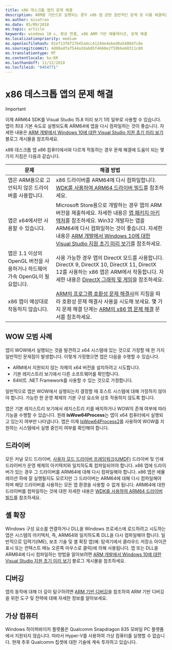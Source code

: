 ```yaml
---
title: x86 데스크톱 앱의 문제 해결
description: ARM을 기반으로 실행되는 경우 x86 앱 관련 일반적인 문제 및 이를 해결하는 방법.
ms.author: misatran
ms.date: 05/09/2018
ms.topic: article
keywords: windows 10 s, 항상 연결, x86 ARM 기반 에뮬레이션, 문제 해결
ms.localizationpriority: medium
ms.openlocfilehash: 01ef13f6f27b45a4cc41244e4ebed0a54804fc8e
ms.sourcegitcommit: 4d88adfaf544a3dab05f4660e2f59bbe60311c00
ms.translationtype: MT
ms.contentlocale: ko-KR
ms.lasthandoff: 11/12/2018
ms.locfileid: "6454771"
---
```

# <a name="troubleshooting-x86-desktop-apps"></a>x86 데스크톱 앱의 문제 해결
>[!IMPORTANT]
> 이제 ARM64 SDK를 Visual Studio 15.8 미리 보기 1의 일부로 사용할 수 있습니다. 앱이 최대 기본 속도로 실행되도록 ARM64에 앱을 다시 컴파일하는 것이 좋습니다. 자세한 내용은 [ARM 개발에서 Windows 10에 대한 Visual Studio 지원 초기 미리 보기](https://blogs.windows.com/buildingapps/2018/05/08/visual-studio-support-for-windows-10-on-arm-development/) 블로그 게시물을 참조하세요.

x86 데스크톱 앱 x86 컴퓨터에서와 다르게 작동하는 경우 문제 해결에 도움이 되는 몇 가지 지침은 다음과 같습니다.

|문제|해결 방법|
|-----|--------|
| 앱은 ARM용으로 고안되지 않은 드라이버를 사용합니다. | x86 드라이버를 ARM64에 다시 컴파일합니다. [WDK를 사용하여 ARM64 드라이버 빌드](https://docs.microsoft.com/en-us/windows-hardware/drivers/develop/building-arm64-drivers)를 참조하세요. |
| 앱은 x64에서만 사용할 수 있습니다. | Microsoft Store용으로 개발하는 경우 앱의 ARM 버전을 제출하세요. 자세한 내용은 [앱 패키지 아키텍처](../packaging/device-architecture.md)를 참조하세요. Win32 개발자는 앱을 ARM64에 다시 컴파일하는 것이 좋습니다. 자세한 내용은 [ARM 개발에서 Windows 10에 대한 Visual Studio 지원 초기 미리 보기](https://blogs.windows.com/buildingapps/2018/05/08/visual-studio-support-for-windows-10-on-arm-development/)를 참조하세요. |
| 앱은 1.1 이상의 OpenGL 버전을 사용하거나 하드웨어 가속 OpenGL이 필요합니다. | 사용 가능한 경우 앱의 DirectX 모드를 사용합니다. DirectX 9, DirectX 10, DirectX 11, DirectX 12를 사용하는 x86 앱은 ARM에서 작동합니다. 자세한 내용은 [DirectX 그래픽 및 게임](https://msdn.microsoft.com/en-us/library/windows/desktop/ee663274(v=vs.85).aspx)을 참조하세요. |
| x86 앱이 예상대로 작동하지 않습니다. | [ARM의 프로그램 호환성 문제 해결사](apps-on-arm-program-compat-troubleshooter.md)의 지침을 따라 호환성 문제 해결사 사용을 시도해 보세요. 몇 가지 문제 해결 단계는 [ARM의 x86 앱 문제 해결](apps-on-arm-troubleshooting-x86.md) 문서를 참조하세요. |

## <a name="best-practices-for-wow"></a>WOW 모범 사례
앱이 WOW에서 실행되는 것을 발견하고 x64 시스템에 있는 것으로 가정할 때 한 가지 일반적인 문제점이 발생합니다. 이렇게 가정했으면 앱은 다음을 수행할 수 있습니다.

- ARM에서 지원되지 않는 자체의 x64 버전을 설치하려고 시도합니다.
- 기본 레지스트리 보기에서 다른 소프트웨어를 확인합니다.
- 64비트 .NET Framework를 사용할 수 있는 것으로 가정합니다.

일반적으로 앱은 WOW에서 실행되는지 결정할 때 호스트 시스템에 대해 가정하지 않아야 합니다. 가능한 한 운영 체제의 기본 구성 요소와 상호 작용하지 않도록 합니다.

앱은 기본 레지스트리 보기에서 레지스트리 키를 배치하거나 WOW의 존재 여부에 따라 기능을 수행할 수 있습니다. 원래 **IsWow64Process**는 앱이 x64 컴퓨터에서 실행되고 있는지 여부만 나타냅니다. 앱은 이제 [IsWow64Process2](https://msdn.microsoft.com/en-us/library/windows/desktop/mt804318(v=vs.85).aspx)를 사용하여 WOW를 지원하는 시스템에서 실행 중인지 여부를 확인해야 합니다. 

## <a name="drivers"></a>드라이버 
모든 커널 모드 드라이버, [사용자 모드 드라이버 프레임워크(UMDF)](https://docs.microsoft.com/windows-hardware/drivers/wdf/overview-of-the-umdf) 드라이버 및 인쇄 드라이버가 운영 체제의 아키텍처와 일치하도록 컴파일되어야 합니다. x86 앱에 드라이버가 있는 경우 그 드라이버를 ARM64에 대해 다시 컴파일해야 합니다. x86 앱은 에뮬레이션 하에 잘 실행될지도 모르지만 그 드라이버는 ARM64에 대해 다시 컴파일해야 하며 해당 드라이버를 사용하는 모든 앱 환경을 사용할 수 없게 됩니다. ARM64에 대한 드라이버를 컴파일하는 것에 대한 자세한 내용은 [WDK를 사용하여 ARM64 드라이버 빌드](https://docs.microsoft.com/windows-hardware/drivers/develop/building-arm64-drivers)를 참조하세요.

## <a name="shell-extensions"></a>셸 확장 
Windows 구성 요소를 연결하거나 DLL을 Windows 프로세스에 로드하려고 시도하는 앱은 시스템의 아키텍처, 즉, ARM64와 일치하도록 DLL을 다시 컴파일해야 합니다. 일반적으로 입력기(IME), 보조 기술 및 셸 확장 앱(예: 탐색기에서 클라우드 저장소 아이콘 표시 또는 컨텍스트 메뉴 오른쪽 마우스로 클릭)에 의해 사용됩니다. 앱 또는 DLL을 ARM64에 다시 컴파일하는 방법을 알아보려면 [ARM 개발에서 Windows 10에 대한 Visual Studio 지원 초기 미리 보기](https://blogs.windows.com/buildingapps/2018/05/08/visual-studio-support-for-windows-10-on-arm-development/) 블로그 게시물을 참조하세요. 

## <a name="debugging"></a>디버깅
앱의 동작에 대해 더 깊이 탐구하려면 [ARM 기반 디버깅](https://docs.microsoft.com/en-us/windows-hardware/drivers/debugger/debugging-arm64)을 참조하여 ARM 기반 디버깅을 위한 도구 및 전략에 대해 자세한 정보를 알아보세요.

## <a name="virtual-machines"></a>가상 컴퓨터
Windows 하이퍼바이저 플랫폼은 Qualcomm Snapdragon 835 모바일 PC 플랫폼에서 지원되지 않습니다. 따라서 Hyper-V를 사용하여 가상 컴퓨터를 실행할 수 없습니다. 현재 추후 Qualcomm 칩셋에 대한 기술에 계속 투자하고 있습니다. 
